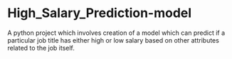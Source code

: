 # High_Salary_Prediction-model
A python project which involves creation of a model which can predict if a particular job title has either high or low salary based on other attributes related to the job itself.

